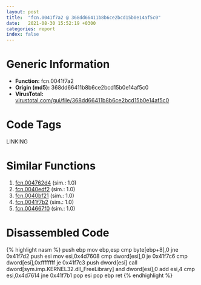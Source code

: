 ```yaml
---
layout: post
title:  "fcn.0041f7a2 @ 368dd66411b8b6ce2bcd15b0e14af5c0"
date:   2021-08-30 15:52:19 +0300
categories: report
index: false
---
```


# Generic Information
- **Function:** fcn.0041f7a2
- **Origin (md5):** 368dd66411b8b6ce2bcd15b0e14af5c0
- **VirusTotal:** [virustotal.com/gui/file/368dd66411b8b6ce2bcd15b0e14af5c0][virustotal_ref]

# Code Tags
<span class="tag" id="LINKING">LINKING</span>


# Similar Functions

1. [fcn.004762d4][similar_1_ref] (sim.: 1.0)
2. [fcn.0040edf2][similar_2_ref] (sim.: 1.0)
3. [fcn.0040bf21][similar_3_ref] (sim.: 1.0)
4. [fcn.0041f7b2][similar_4_ref] (sim.: 1.0)
5. [fcn.004667f0][similar_5_ref] (sim.: 1.0)


# Disassembled Code

{% highlight nasm %}
push ebp
mov ebp,esp
cmp byte[ebp+8],0
jne 0x41f7d2
push esi
mov esi,0x4d7608
cmp dword[esi],0
je 0x41f7c6
cmp dword[esi],0xffffffff
je 0x41f7c3
push dword[esi]
call dword[sym.imp.KERNEL32.dll_FreeLibrary]
and dword[esi],0
add esi,4
cmp esi,0x4d7614
jne 0x41f7b1
pop esi
pop ebp
ret
{% endhighlight %}


[similar_1_ref]: /report/fcn.004762d4@2fcce874fb2a3a396274d2df89c397e3
[similar_2_ref]: /report/fcn.0040edf2@b9bcb002212a6b3f234989f71e66f5f7
[similar_3_ref]: /report/fcn.0040bf21@6ad85ede940c1d451bf74f115f989758
[similar_4_ref]: /report/fcn.0041f7b2@c0371bf2f84d37acabd30e547b4cc5fa
[similar_5_ref]: /report/fcn.004667f0@3a017db0719485179e5931e1ff048b6a
[virustotal_ref]: https://www.virustotal.com/gui/file/368dd66411b8b6ce2bcd15b0e14af5c0